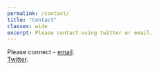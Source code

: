 ```yaml
---
permalink: /contact/
title: "Contact"
classes: wide
excerpt: Please contact using twitter or email.
---
```


Please connect - [email](mailto:venuraja79@gmail.com).  
[Twitter](https://twitter.com/venuraja79).  